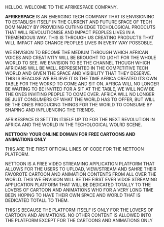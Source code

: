 HELLOO. WELCOME TO THE AFRIKESPACE COMPANY.


**AFRIKESPACE** IS AN EMERGING TECH COMPANY THAT IS ENVISIONING TO ESTABLISH ITSELF IN THE CURRENT AND FUTURE SPACE OF TECH DOMINANCY BY PROVIDING CUTIING EDGE TECHOLOGICAL 
PRODCUTS THAT WILL REVOLUTIONISE AND IMPACT PEOPLES LIVES IN A TREMENDOUS WAY. THIS IS THROUGH US CREATING PRODUCTS THAT WILL IMPACT AND CHANGE PEOPLES LIVES IN EVERY WAY POSSOBLE.

WE ENVISION TO BECOME THE MEDIUM THROUGH WHICH AFRICAN VOICES AND CREATIVITY WILL BE BROUGHT TO LIGHT FOR THE WHOLE WORLD TO SEE. WE ENVISION TO BE THE CHANNEL THOUGH WHICH AFRICANS
WILL BE WELL REPRESENTED IN THE COMPETITIVE TECH WORLD AND GIVEN THE SPACE AND VISIBILITY THAT THEY DESERVE. THIS IS BEACUSE WE BELIEVE IT IS THE TIME AFRICA  CREATED ITS OWN TABLE FOR THE WORKD TO COME AND SIT ON.
AFRICA WILL NO LONGER BE WAITING TO BE INVITED FOR A SIT AT THE TABLE, WE WILL NOW BE THE ONES INVITING PEOPLE TO COME OVER. AFRICA WILL NO LONGER BE JUST CONSUMERS OF WHAT THE WORLD HAS TO OFFER, 
BUT WILL BE THE ONES PRODUCING THINGS FOR THE WORLD TO CONSUME BY SHAPING AND INFLUENCING THE TRENDS.


AFRIKESPACE IS SETTTIN ITSELF UP TO FOR THE NEXT REVOLUTION IN AFRICA AND THE WORLD IN THE TECHOLOGICAL WOLRD SCENE.





**NETTOON: YOUR ONLINE DOMAIN FOR FREE CARTOONS AND ANIMATIONS ONLY**


THIS ARE THE FIRST OFFICIAL LINES OF CODE FOR THE NETTOON PLATFORM. 



NETTOON IS A FREE VIDEO STREAMING APPLICATION PLATFORM THAT ALLOWS FOR THE USERS TO UPLOAD, VIEW/STREAM AND SAHRE THEIR FAVOROTE CARTOON AND ANIMATION CONTENTS FROM ALL OVER THE WORLD.
THIS WE ENVISION WILL BE THE FIRST EVER  VIDOE STREAMING APPLICATION PLATFORM THAT WILL BE DEDICATED TOTALLY TO THE LOVERS OF CARTOON AND ANIMATIONS WHO FOR A VERY LONG TIME BEEN  HOPING TO 
HAVE THEIR OWN SPACE AND WORLD THAT IS DEDICATED TOTALL TO THEM. 

THIS IS BECAUSE THE PLATFORM ITSELF IS ONLY FOR THE LOVERS OF CARTOON AND ANIMATIONS. NO OTHER CONTENT IS ALLOWED INTO THE PLATFORM EXCEPT FOR THE CARTOONS AND ANIMATIONS ONLY
